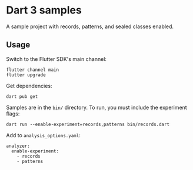 # Dart 3 samples

A sample project with records, patterns, and sealed classes enabled.

## Usage

Switch to the Flutter SDK's main channel:

```
flutter channel main
flutter upgrade
```

Get dependencies:

```
dart pub get
```

Samples are in the `bin/` directory. To run, you must include the experiment
flags:

```
dart run --enable-experiment=records,patterns bin/records.dart 
```

Add to `analysis_options.yaml`:

```
analyzer:
  enable-experiment:
    - records
    - patterns
```

